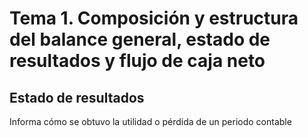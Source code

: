 # Tema 1. Composición y estructura del balance general, estado de resultados y flujo de caja neto


## Estado de resultados

Informa cómo se obtuvo la utilidad o pérdida de un periodo contable




